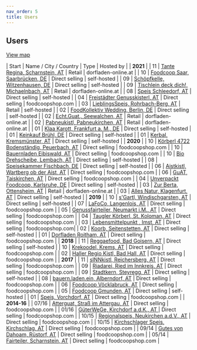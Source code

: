 ```yaml
---
nav_order: 5
title: Users
---
```

## Users

[View map](https://umap.openstreetmap.fr/de/map/verbreitung-foodcoopshop_211165)

| Start | Name / City / Country | Type | Hosted by |
| **2021** |
| 11 | [Tante Regina, Scharnstein, AT](https://www.tante-regina.at) | Retail | dorfladen-online.at |
| 10 | [Foodcoop Saar, Saarbrücken, DE](https://shop.foodcoop-saar.de) | Direct selling | self-hosted |
| 09 | [Schöpfkelle, Witzenhausen, DE](https://schoepfkelle.com) | Direct selling | self-hosted |
| 09 | [Tischlein deck dich!, Michaelnbach, AT](https://tischleindeckdich.jetzt) | Retail | dorfladen-online.at |
| 08 | [Speis Schleedorf, AT](https://speis.schleedorf.at) | Direct selling | self-hosted |
| 04 | [Freistädter Genusskisterl, AT](https://www.freistaedtergenusskisterl.at) | Direct selling | foodcoopshop.com |
| 03 | [LieblingsSpeis, Rohrbach-Berg, AT](https://shop.lieblingsspeis.at) | Retail | self-hosted |
| 02 | [FoodKollektiv Wedding, Berlin, DE](https://www.foodkollektiv-wedding.de) | Direct selling | self-hosted |
| 02 | [Echt.Guat., Seewalchen, AT](https://www.echt-guat.at) | Retail | dorfladen-online.at |
| 02 | [Pabneukistl, Pabneukirchen, AT](https://www.pabneukistl.at) | Retail | dorfladen-online.at |
| 01 | [Klaa Karott, Frankfurt a. M., DE](https://shop.klaakarott.de) | Direct selling | self-hosted |
| 01 | [Keinkauf Brühl, DE](https://shop.keinkauf-bruehl.de) | Direct selling | self-hosted |
| 01 | [Kerbal, Kremsmünster, AT](https://www.kerbal.at) | Direct selling | self-hosted |
| **2020** |
| 10 | [Körberl 4722 Bodenständig, Peuerbach, AT](https://koerberl.4722boden-staendig.at) | Direct selling | foodcoopshop.com |
| 10 | [Bauernladen Eibiswald, AT](https://www.bauernladen-eibiswald.at) | Direct selling | foodcoopshop.com |
| 10 | [Bio Drehscheibe, Lembach, AT](https://www.bio-drehscheibe.at) | Direct selling | self-hosted |
| 08 | [Speisekammer Fischbach, DE](https://foodcoop.kultinativ.org) | Direct selling | self-hosted |
| 06 | [Aistkistl, Wartberg ob der Aist, AT](https://www.aistkistl.at) | Direct selling | foodcoopshop.com |
| 06 | [GuAT, Taiskirchen, AT](https://www.guat-taiskirchen.at) | Direct selling | foodcoopshop.com |
| 04 | [Unverpackt Foodcoop, Karlsruhe, DE](https://shop.unverpackt-foodcoop.de) | Direct selling | self-hosted |
| 03 | [Zur Berta, Ottensheim, AT](https://www.zurberta.at) | Retail | dorfladen-online.at |
| 03 | [Alles Natur, Klagenfurt, AT](https://order.alles-natur.at) | Direct selling | self-hosted |
| **2019** |
| 10 | [s'Gartl, Windischgarsten, AT](https://www.s-gartl.at) | Direct selling | self-hosted |
| 07 | [LaFoCo, Langenlois, AT](https://www.lafoco.at) | Direct selling | foodcoopshop.com |
| 05 | [Genussfairteiler, Neumarkt i.M., AT](https://www.genussfairteiler.at) | Direct selling | foodcoopshop.com |
| 04 | [Taugler Körberl, St. Koloman, AT](https://körberl.taugl.online) | Direct selling | foodcoopshop.com |
| 03 | [Lebensmittelpunkt , Imst, AT](https://shop.lebensmittelpunkt.tirol) | Direct selling | foodcoopshop.com|
| 02 | [Koorb, Seitenstetten, AT](https://koorb.at) | Direct selling | self-hosted |
| 01 | [Dorfladen Roitham, AT](https://www.dorfladenroitham.at) | Direct selling | foodcoopshop.com |
| **2018** |
| 11 | [Reggaefood, Bad Goisern, AT](https://www.reggaefood.at) | Direct selling | self-hosted |
| 10 | [Krekoodel, Krems, AT](https://www.krekoodel.at) | Direct selling | foodcoopshop.com |
| 02 | [Haller Regio Kistl, Bad Hall, AT](https://www.haller-regio-kistl.at) | Direct selling | foodcoopshop.com |
| **2017** |
| 11 | [sINNkistl, Reichersberg, AT](https://www.sinnkistl.at) | Direct selling | foodcoopshop.com |
| 09 | [Riadarei, Ried im Innkreis, AT](https://www.riadarei.at) | Direct selling | foodcoopshop.com |
| 09 | [Stadtkern, Steyregg, AT](http://www.stadtkern.at) | Direct selling | self-hosted |
| 08 | [bauern.laden.ein, Alberndorf, AT](https://www.bauernladenein.at) | Direct selling | foodcoopshop.com  |
| 06 | [Foodcoop Vöcklabruck, AT](https://vb.foodcoopshop.com) | Direct selling | foodcoopshop.com |
| 05 | [Foodcoop Gmunden, AT](http://www.foodcoop-gmunden.at) | Direct selling | self-hosted  |
| 01 | [Speis, Vorchdorf, AT](https://www.speisvorchdorf.at) | Direct selling | foodcoopshop.com |
| **2014-16**  |
| 07/16 | [Atterguat, Straß im Attergau, AT](https://www.atterguat.at) | Direct selling | foodcoopshop.com |
| 01/16 | [GüterWeGe, Kirchdorf a.d.K., AT ](https://www.gueterwege.at) | Direct selling | foodcoopshop.com |
| 10/15 | [Regionalspeis, Neukirchen a.d.V., AT](https://www.regionalspeis.at) | Direct selling | foodcoopshop.com |
| 10/15 | [Kirchschlager Speis, Kirchschlag, AT](https://www.kirchschlagerspeis.net) | Direct selling | foodcoopshop.com |
| 09/14 | [Gutes von Dahoam, Rüstorf, AT](https://www.gutesvondahoam.at) | Direct selling | foodcoopshop.com |
| 05/14 | [Fairteiler, Scharnstein, AT](https://www.fairteiler-scharnstein.at) | Direct selling | foodcoopshop.com |
